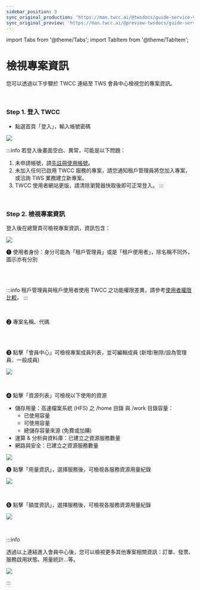 ```yaml
---
sidebar_position: 3
sync_original_production: 'https://man.twcc.ai/@twsdocs/guide-service-view-project-zh' 
sync_original_preview: 'https://man.twcc.ai/@preview-twsdocs/guide-service-view-project-zh' 
---
```


import Tabs from '@theme/Tabs';
import TabItem from '@theme/TabItem';

# 檢視專案資訊

您可以透過以下步驟於 TWCC 連結至 TWS 會員中心檢視您的專案資訊。

<br/>


### Step 1. 登入 TWCC

- 點選首頁「登入」，輸入帳號密碼

![](https://cos.twcc.ai/SYS-MANUAL/uploads/upload_fa750b6f934afc81dfd47057df3f6747.png)

:::info
若登入後畫面空白、異常，可能是以下問題：
1. 未申請帳號，請[<ins>先註冊使用帳號</ins>](https://member.twcc.ai/)。
2. 未加入任何已啟用 TWCC 服務的專案，請您通知租戶管理員將您加入專案，或洽詢 TWS 業務建立新專案。
3. TWCC 使用者網站更版，請清除瀏覽器快取後即可正常登入。
:::

<br/>


### Step 2. 檢視專案資訊

登入後在總覽頁可檢視專案資訊，資訊包含：

![](https://cos.twcc.ai/SYS-MANUAL/uploads/upload_a90d86eae1129550071e0983d5b6685c.png)



<span>&#10102;</span> 使用者身份：身分可能為「租戶管理員」或是「租戶使用者」，除名稱不同外，圖示亦有分別

<br/><br/>

:::info
租戶管理員與租戶使用者使用 TWCC 之功能權限差異，請參考[<ins>使用者權限比較</ins>](https://man.twcc.ai/@twccdocs/role-main-zh)。
:::

<br/>

<span>&#10103;</span> 專案名稱、代碼

<br/><br/>

<span>&#10104;</span> 點擊「會員中心」可檢視專案成員列表，並可編輯成員 (新增/刪除/設為管理員、一般成員)

![](https://cos.twcc.ai/SYS-MANUAL/uploads/upload_f293d8c1fac70ac4162b3f6756155c7b.png)

<br/>

<span>&#10105;</span> 點擊「資源列表」可檢視以下使用的資源

- 儲存用量：高速檔案系統 (HFS) 之 /home 目錄 與 /work 目錄容量：
    - 已使用容量
    - 可使用容量
    - 總儲存容量來源 (免費或加購)
- 運算 & 分析與資料庫：已建立之資源服務數量
- 網路與安全：已建立之資源服務數量

![](https://cos.twcc.ai/SYS-MANUAL/uploads/upload_126c7a5c11c3f36d9f470826c17dfffe.png)

<span>&#10106;</span> 點擊「用量資訊」，選擇服務後，可檢視各服務資源用量紀錄

![](https://cos.twcc.ai/SYS-MANUAL/uploads/upload_5720fe9874de02fe3ab2b069dcc15a76.png)

<br/>

<span>&#10107;</span> 點擊「額度資訊」，選擇服務後，可檢視各服務資源用量紀錄

![](https://cos.twcc.ai/SYS-MANUAL/uploads/upload_50a039fc2e7721f8938ab575831ac944.png)

<br/>


:::info

透過以上連結進入會員中心後，您可以檢視更多其他專案相關資訊：訂單、發票、服務啟用狀態、用量統計...等。

![](https://cos.twcc.ai/SYS-MANUAL/uploads/upload_1d42d4eb2fd3397c85bba854e53721d5.png)

:::